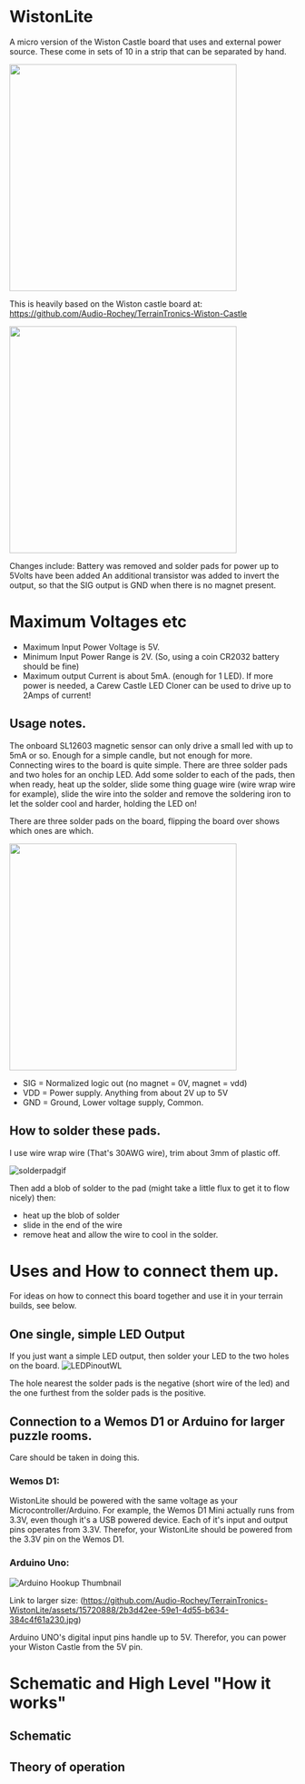# WistonLite
A micro version of the Wiston Castle board that uses and external power source.
These come in sets of 10 in a strip that can be separated by hand.
<!-- ![WistonLiteStrip](https://github.com/Audio-Rochey/TerrainTronics-WistonLite/assets/15720888/ce2840ee-6b05-42fa-af4e-04f0be25f22c) -->

<img src="https://github.com/Audio-Rochey/TerrainTronics-WistonLite/assets/15720888/ce2840ee-6b05-42fa-af4e-04f0be25f22c](https://github-production-user-asset-6210df.s3.amazonaws.com/15720888/318277969-ce2840ee-6b05-42fa-af4e-04f0be25f22c.jpg" width="400" >

This is heavily based on the Wiston castle board at: https://github.com/Audio-Rochey/TerrainTronics-Wiston-Castle


<img src="https://github.com/Audio-Rochey/TerrainTronics-WistonLite/assets/15720888/66a2c220-09e9-4553-8dd4-beda2eb795a1.JPEG" width="400" >
<!-- ![IMG_2846](https://github.com/Audio-Rochey/TerrainTronics-WistonLite/assets/15720888/66a2c220-09e9-4553-8dd4-beda2eb795a1) -->

Changes include:
Battery was removed and solder pads for power up to 5Volts have been added
An additional transistor was added to invert the output, so that the SIG output is GND when there is no magnet present.

# Maximum Voltages etc
- Maximum Input Power Voltage is 5V.
- Minimum Input Power Range is 2V. (So, using a coin CR2032 battery should be fine)
- Maximum output Current is about 5mA. (enough for 1 LED). If more power is needed, a Carew Castle LED Cloner can be used to drive up to 2Amps of current!

## Usage notes.
The onboard SL12603 magnetic sensor can only drive a small led with up to 5mA or so. Enough for a simple candle, but not enough for more.
Connecting wires to the board is quite simple. There are three solder pads and two holes for an onchip LED.
Add some solder to each of the pads, then when ready, heat up the solder, slide some thing guage wire (wire wrap wire for example), slide the wire into the solder and remove the soldering iron to let the solder cool and harder, holding the LED on!

There are three solder pads on the board, flipping the board over shows which ones are which. 
<!-- ![SuperCloseUpWL](https://github.com/Audio-Rochey/TerrainTronics-WistonLite/assets/15720888/e1133bd1-ba6f-4ced-bba7-68cb42df593c) -->
<img src="https://github.com/Audio-Rochey/TerrainTronics-WistonLite/assets/15720888/e1133bd1-ba6f-4ced-bba7-68cb42df593c.jpg" width="400" >

- SIG = Normalized logic out (no magnet = 0V, magnet = vdd)
- VDD = Power supply. Anything from about 2V up to 5V
- GND = Ground, Lower voltage supply, Common. 

## How to solder these pads.

I use wire wrap wire (That's 30AWG wire), trim about 3mm of plastic off.

![solderpadgif](https://github.com/Audio-Rochey/TerrainTronics-WistonLite/assets/15720888/8db2dec7-ce0c-461a-91b3-e9817edf827c)


Then add a blob of solder to the pad (might take a little flux to get it to flow nicely) then:
- heat up the blob of solder
- slide in the end of the wire
- remove heat and allow the wire to cool in the solder.

# Uses and How to connect them up.
For ideas on how to connect this board together and use it in your terrain builds, see below.

## One single, simple LED Output
If you just want a simple LED output, then solder your LED to the two holes on the board. 
![LEDPinoutWL](https://github.com/Audio-Rochey/TerrainTronics-WistonLite/assets/15720888/1bd0ee30-6e3a-4084-ba4d-0eeffe730e88)

The hole nearest the solder pads is the negative (short wire of the led) and the one furthest from the solder pads is the positive.

## Connection to a Wemos D1 or Arduino for larger puzzle rooms.
Care should be taken in doing this.
### Wemos D1:
WistonLite should be powered with the same voltage as your Microcontroller/Arduino. For example, the Wemos D1 Mini actually runs from 3.3V, even though it's a USB powered device. Each of it's input and output pins operates from 3.3V. Therefor, your WistonLite should be powered from the 3.3V pin on the Wemos D1.
### Arduino Uno:
![Arduino Hookup Thumbnail](https://github.com/Audio-Rochey/TerrainTronics-WistonLite/assets/15720888/2f6bcb55-c5b5-4207-aca2-be6837f81ccc)

Link to larger size: (https://github.com/Audio-Rochey/TerrainTronics-WistonLite/assets/15720888/2b3d42ee-59e1-4d55-b634-384c4f61a230.jpg)

Arduino UNO's digital input pins handle up to 5V. Therefor, you can power your Wiston Castle from the 5V pin.

# Schematic and High Level "How it works"

## Schematic

## Theory of operation






